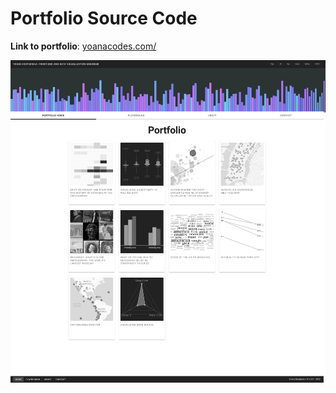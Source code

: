 # Portfolio Source Code

**Link to portfolio**:
[yoanacodes.com/](https://yoanacodes.com/) <br>

![](yoanacodes.png)